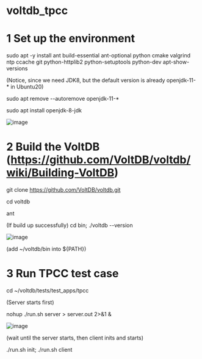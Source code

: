 # voltdb_tpcc

# 1 Set up the environment

sudo apt -y install ant build-essential ant-optional python cmake valgrind ntp ccache git python-httplib2 python-setuptools python-dev apt-show-versions 

(Notice, since we need JDK8, but the default version is already openjdk-11-* in Ubuntu20)

sudo apt remove --autoremove openjdk-11-* 

sudo apt install openjdk-8-jdk 

![image](https://user-images.githubusercontent.com/55301130/189866171-f444180f-c6b6-4fa6-8f1a-ff7f40635d6d.png)

# 2 Build the VoltDB (https://github.com/VoltDB/voltdb/wiki/Building-VoltDB)

git clone https://github.com/VoltDB/voltdb.git

cd voltdb

ant

(If build up successfully) cd bin; ./voltdb --version

![image](https://user-images.githubusercontent.com/55301130/189867067-6ec2c34a-c3f4-4f93-9c55-5dd152d04502.png)

(add ~/voltdb/bin into ${PATH})

# 3 Run TPCC test case

cd ~/voltdb/tests/test_apps/tpcc

(Server starts first)

nohup ./run.sh server > server.out 2>&1 &

![image](https://user-images.githubusercontent.com/55301130/189874870-18729f6d-da6b-446c-99a0-6072bfa4e908.png)

(wait until the server starts, then client inits and starts)

./run.sh init; ./run.sh client






